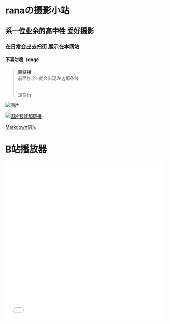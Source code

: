 

# ranaの摄影小站

## 系一位业余的高中牲 爱好摄影

### 在日常会出去扫街 展示在本网站

#### 不喜勿喷（doge

>[超链接](https://fuibafuyu.net "描述")<br>
>前面加个>就会出现左边那条线<br>
> <p><br>是换行</p>

![图片](https://img1.imgtp.com/2023/07/08/k66CpmGR.jpg "描述")

[![图片套娃超链接](https://img1.imgtp.com/2023/07/08/k66CpmGR.jpg "描述")](https://fuibafuyu.net)

[Markdown语法](https://markdown.com.cn/basic-syntax)

# B站播放器

<div align="center">
	<iframe src="//player.bilibili.com/player.html?aid=80433022&bvid=BV1GJ411x7h7&cid=137649199&page=1&high_quality=1" allowfullscreen="allowfullscreen" width="100%" height="500" scrolling="no" frameborder="0" sandbox="allow-top-navigation allow-same-origin allow-forms allow-scripts"></iframe>
</div>
